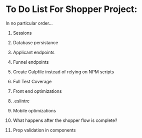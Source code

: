 To Do List For Shopper Project:
===============================

In no particular order...

1. Sessions
2. Database persistance
3. Applicant endpoints
4. Funnel endpoints


1. Create Gulpfile instead of relying on NPM scripts
2. Full Test Coverage
3. Front end optimizations
4. .eslintrc
5. Mobile optimizations
6. What happens after the shopper flow is complete?
7. Prop validation in components